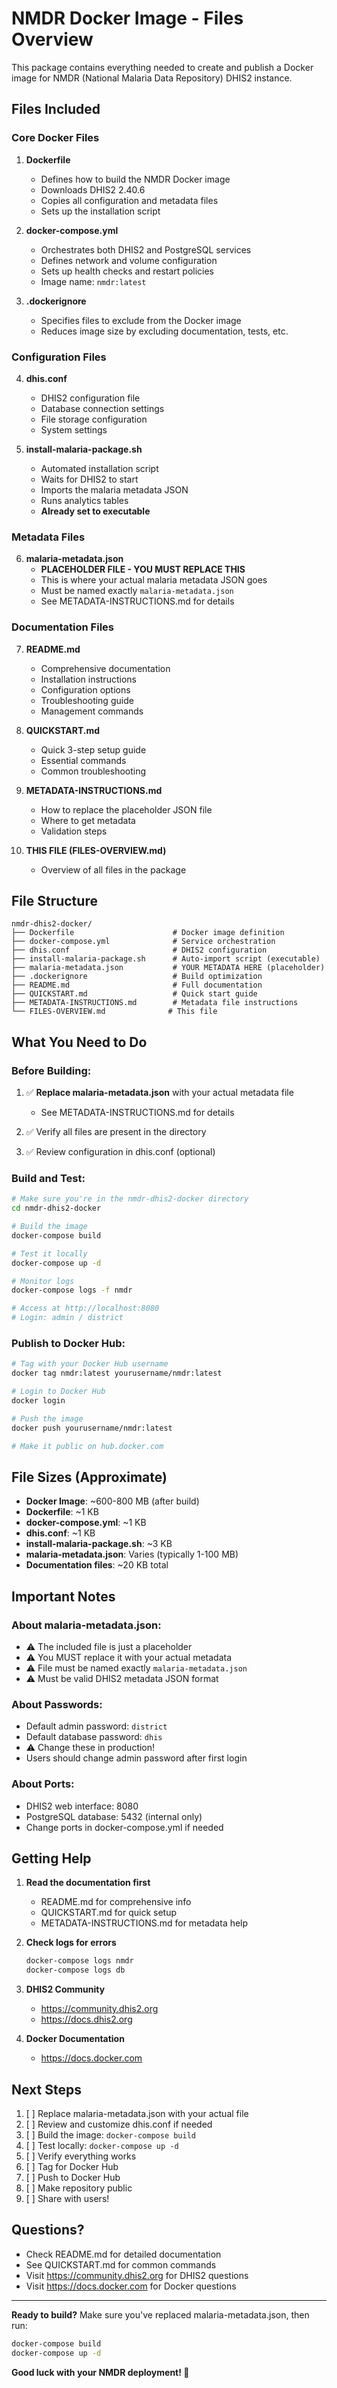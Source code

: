 # NMDR Docker Image - Files Overview

This package contains everything needed to create and publish a Docker image for NMDR (National Malaria Data Repository) DHIS2 instance.

## Files Included

### Core Docker Files

1. **Dockerfile**
   - Defines how to build the NMDR Docker image
   - Downloads DHIS2 2.40.6
   - Copies all configuration and metadata files
   - Sets up the installation script

2. **docker-compose.yml**
   - Orchestrates both DHIS2 and PostgreSQL services
   - Defines network and volume configuration
   - Sets up health checks and restart policies
   - Image name: `nmdr:latest`

3. **.dockerignore**
   - Specifies files to exclude from the Docker image
   - Reduces image size by excluding documentation, tests, etc.

### Configuration Files

4. **dhis.conf**
   - DHIS2 configuration file
   - Database connection settings
   - File storage configuration
   - System settings

5. **install-malaria-package.sh**
   - Automated installation script
   - Waits for DHIS2 to start
   - Imports the malaria metadata JSON
   - Runs analytics tables
   - **Already set to executable**

### Metadata Files

6. **malaria-metadata.json**
   - **PLACEHOLDER FILE - YOU MUST REPLACE THIS**
   - This is where your actual malaria metadata JSON goes
   - Must be named exactly `malaria-metadata.json`
   - See METADATA-INSTRUCTIONS.md for details

### Documentation Files

7. **README.md**
   - Comprehensive documentation
   - Installation instructions
   - Configuration options
   - Troubleshooting guide
   - Management commands

8. **QUICKSTART.md**
   - Quick 3-step setup guide
   - Essential commands
   - Common troubleshooting

9. **METADATA-INSTRUCTIONS.md**
   - How to replace the placeholder JSON file
   - Where to get metadata
   - Validation steps

10. **THIS FILE (FILES-OVERVIEW.md)**
    - Overview of all files in the package

## File Structure

```
nmdr-dhis2-docker/
├── Dockerfile                      # Docker image definition
├── docker-compose.yml              # Service orchestration
├── dhis.conf                       # DHIS2 configuration
├── install-malaria-package.sh      # Auto-import script (executable)
├── malaria-metadata.json           # YOUR METADATA HERE (placeholder)
├── .dockerignore                   # Build optimization
├── README.md                       # Full documentation
├── QUICKSTART.md                   # Quick start guide
├── METADATA-INSTRUCTIONS.md        # Metadata file instructions
└── FILES-OVERVIEW.md              # This file

```

## What You Need to Do

### Before Building:

1. ✅ **Replace malaria-metadata.json** with your actual metadata file
   - See METADATA-INSTRUCTIONS.md for details

2. ✅ Verify all files are present in the directory

3. ✅ Review configuration in dhis.conf (optional)

### Build and Test:

```bash
# Make sure you're in the nmdr-dhis2-docker directory
cd nmdr-dhis2-docker

# Build the image
docker-compose build

# Test it locally
docker-compose up -d

# Monitor logs
docker-compose logs -f nmdr

# Access at http://localhost:8080
# Login: admin / district
```

### Publish to Docker Hub:

```bash
# Tag with your Docker Hub username
docker tag nmdr:latest yourusername/nmdr:latest

# Login to Docker Hub
docker login

# Push the image
docker push yourusername/nmdr:latest

# Make it public on hub.docker.com
```

## File Sizes (Approximate)

- **Docker Image**: ~600-800 MB (after build)
- **Dockerfile**: ~1 KB
- **docker-compose.yml**: ~1 KB
- **dhis.conf**: ~1 KB
- **install-malaria-package.sh**: ~3 KB
- **malaria-metadata.json**: Varies (typically 1-100 MB)
- **Documentation files**: ~20 KB total

## Important Notes

### About malaria-metadata.json:
- ⚠️ The included file is just a placeholder
- ⚠️ You MUST replace it with your actual metadata
- ⚠️ File must be named exactly `malaria-metadata.json`
- ⚠️ Must be valid DHIS2 metadata JSON format

### About Passwords:
- Default admin password: `district`
- Default database password: `dhis`
- ⚠️ Change these in production!
- Users should change admin password after first login

### About Ports:
- DHIS2 web interface: 8080
- PostgreSQL database: 5432 (internal only)
- Change ports in docker-compose.yml if needed

## Getting Help

1. **Read the documentation first**
   - README.md for comprehensive info
   - QUICKSTART.md for quick setup
   - METADATA-INSTRUCTIONS.md for metadata help

2. **Check logs for errors**
   ```bash
   docker-compose logs nmdr
   docker-compose logs db
   ```

3. **DHIS2 Community**
   - https://community.dhis2.org
   - https://docs.dhis2.org

4. **Docker Documentation**
   - https://docs.docker.com

## Next Steps

1. [ ] Replace malaria-metadata.json with your actual file
2. [ ] Review and customize dhis.conf if needed
3. [ ] Build the image: `docker-compose build`
4. [ ] Test locally: `docker-compose up -d`
5. [ ] Verify everything works
6. [ ] Tag for Docker Hub
7. [ ] Push to Docker Hub
8. [ ] Make repository public
9. [ ] Share with users!

## Questions?

- Check README.md for detailed documentation
- See QUICKSTART.md for common commands
- Visit https://community.dhis2.org for DHIS2 questions
- Visit https://docs.docker.com for Docker questions

---

**Ready to build?** Make sure you've replaced malaria-metadata.json, then run:

```bash
docker-compose build
docker-compose up -d
```

**Good luck with your NMDR deployment! 🚀**

